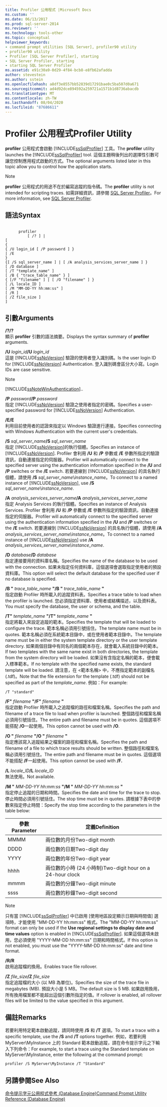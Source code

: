 ```yaml
---
title: Profiler 公用程式 |Microsoft Docs
ms.custom: ''
ms.date: 06/13/2017
ms.prod: sql-server-2014
ms.reviewer: ''
ms.technology: tools-other
ms.topic: conceptual
helpviewer_keywords:
- command prompt utilities [SQL Server], profiler90 utility
- profiler90 utility
- Profiler [SQL Server Profiler], starting
- SQL Server Profiler, starting
- starting SQL Server Profiler
ms.assetid: e91c30a9-0d29-4f84-bcb8-e8fb62afadda
author: stevestein
ms.author: sstein
ms.openlocfilehash: a8df3e8557bb52839d17291bae0c5ba507d0a671
ms.sourcegitcommit: ad4d92dce894592a259721a1571b1d8736abacdb
ms.translationtype: MT
ms.contentlocale: zh-TW
ms.lasthandoff: 08/04/2020
ms.locfileid: "87686611"
---
```

# <a name="profiler-utility"></a><span data-ttu-id="7503b-102">Profiler 公用程式</span><span class="sxs-lookup"><span data-stu-id="7503b-102">Profiler Utility</span></span>
  <span data-ttu-id="7503b-103">**profiler** 公用程式會啟動 [!INCLUDE[ssSqlProfiler](../includes/sssqlprofiler-md.md)] 工具。</span><span class="sxs-lookup"><span data-stu-id="7503b-103">The **profiler** utility launches the [!INCLUDE[ssSqlProfiler](../includes/sssqlprofiler-md.md)] tool.</span></span> <span data-ttu-id="7503b-104">這個主題稍後列出的選擇性引數可讓您控制應用程式啟動的方式。</span><span class="sxs-lookup"><span data-stu-id="7503b-104">The optional arguments listed later in this topic allow you to control how the application starts.</span></span>  
  
> [!NOTE]  
>  <span data-ttu-id="7503b-105">**profiler** 公用程式的用途不在於編寫追蹤的指令碼。</span><span class="sxs-lookup"><span data-stu-id="7503b-105">The **profiler** utility is not intended for scripting traces.</span></span> <span data-ttu-id="7503b-106">如需詳細資訊，請參閱 [SQL Server Profiler](sql-server-profiler/sql-server-profiler.md)。</span><span class="sxs-lookup"><span data-stu-id="7503b-106">For more information, see [SQL Server Profiler](sql-server-profiler/sql-server-profiler.md).</span></span>  
  
## <a name="syntax"></a><span data-ttu-id="7503b-107">語法</span><span class="sxs-lookup"><span data-stu-id="7503b-107">Syntax</span></span>  
  
```  
  
      profiler  
          [ /? ] |  
[  
{  
{ /U login_id [ /P password ] }  
| /E  
}  
{[ /S sql_server_name ] | [ /A analysis_services_server_name ] }  
[ /D database ]  
[ /T "template_name" ]  
[ /B { "trace_table_name" } ]  
{ [/F "filename" ] | [ /O "filename" ] }  
[ /L locale_ID ]  
[ /M "MM-DD-YY hh:mm:ss" ]  
[ /R ]  
[ /Z file_size ]  
]  
```  
  
## <a name="arguments"></a><span data-ttu-id="7503b-108">引數</span><span class="sxs-lookup"><span data-stu-id="7503b-108">Arguments</span></span>  
 <span data-ttu-id="7503b-109">**/?**</span><span class="sxs-lookup"><span data-stu-id="7503b-109">**/?**</span></span>  
 <span data-ttu-id="7503b-110">顯示 **profiler** 引數的語法摘要。</span><span class="sxs-lookup"><span data-stu-id="7503b-110">Displays the syntax summary of **profiler** arguments.</span></span>  
  
 <span data-ttu-id="7503b-111">**/U** *login_id*</span><span class="sxs-lookup"><span data-stu-id="7503b-111">**/U** *login_id*</span></span>  
 <span data-ttu-id="7503b-112">這是 [!INCLUDE[ssNoVersion](../includes/ssnoversion-md.md)] 驗證的使用者登入識別碼。</span><span class="sxs-lookup"><span data-stu-id="7503b-112">Is the user login ID for [!INCLUDE[ssNoVersion](../includes/ssnoversion-md.md)] Authentication.</span></span> <span data-ttu-id="7503b-113">登入識別碼會區分大小寫。</span><span class="sxs-lookup"><span data-stu-id="7503b-113">Login IDs are case sensitive.</span></span>  
  
> [!NOTE]  
>  [!INCLUDE[ssNoteWinAuthentication](../includes/ssnotewinauthentication-md.md)]<span data-ttu-id="7503b-114">.</span><span class="sxs-lookup"><span data-stu-id="7503b-114">.</span></span>  
  
 <span data-ttu-id="7503b-115">**/P** *password*</span><span class="sxs-lookup"><span data-stu-id="7503b-115">**/P** *password*</span></span>  
 <span data-ttu-id="7503b-116">指定 [!INCLUDE[ssNoVersion](../includes/ssnoversion-md.md)] 驗證之使用者指定的密碼。</span><span class="sxs-lookup"><span data-stu-id="7503b-116">Specifies a user-specified password for [!INCLUDE[ssNoVersion](../includes/ssnoversion-md.md)] Authentication.</span></span>  
  
 <span data-ttu-id="7503b-117">**/E**</span><span class="sxs-lookup"><span data-stu-id="7503b-117">**/E**</span></span>  
 <span data-ttu-id="7503b-118">利用目前使用者的認證來指定以 Windows 驗證進行連接。</span><span class="sxs-lookup"><span data-stu-id="7503b-118">Specifies connecting with Windows Authentication with the current user's credentials.</span></span>  
  
 <span data-ttu-id="7503b-119">**/S**  *sql_server_name*</span><span class="sxs-lookup"><span data-stu-id="7503b-119">**/S**  *sql_server_name*</span></span>  
 <span data-ttu-id="7503b-120">指定 [!INCLUDE[ssNoVersion](../includes/ssnoversion-md.md)]的執行個體。</span><span class="sxs-lookup"><span data-stu-id="7503b-120">Specifies an instance of [!INCLUDE[ssNoVersion](../includes/ssnoversion-md.md)].</span></span> <span data-ttu-id="7503b-121">Profiler 會利用 **/U** 和 **/P** 參數或 **/E** 參數所指定的驗證資訊，自動連接指定的伺服器。</span><span class="sxs-lookup"><span data-stu-id="7503b-121">Profiler will automatically connect to the specified server using the authentication information specified in the **/U** and **/P** switches or the **/E** switch.</span></span> <span data-ttu-id="7503b-122">若要連線到 [!INCLUDE[ssNoVersion](../includes/ssnoversion-md.md)] 的具名執行個體，請使用 **/S** *sql_server_name*\\*instance_name*。</span><span class="sxs-lookup"><span data-stu-id="7503b-122">To connect to a named instance of [!INCLUDE[ssNoVersion](../includes/ssnoversion-md.md)], use **/S** *sql_server_name*\\*instance_name*.</span></span>  
  
 <span data-ttu-id="7503b-123">**/A**  *analysis_services_server_name*</span><span class="sxs-lookup"><span data-stu-id="7503b-123">**/A**  *analysis_services_server_name*</span></span>  
 <span data-ttu-id="7503b-124">指定 Analysis Services 的執行個體。</span><span class="sxs-lookup"><span data-stu-id="7503b-124">Specifies an instance of Analysis Services.</span></span> <span data-ttu-id="7503b-125">Profiler 會利用 **/U** 和 **/P** 參數或 **/E** 參數所指定的驗證資訊，自動連接指定的伺服器。</span><span class="sxs-lookup"><span data-stu-id="7503b-125">Profiler will automatically connect to the specified server using the authentication information specified in the **/U** and **/P** switches or the **/E** switch.</span></span> <span data-ttu-id="7503b-126">若要連線到 [!INCLUDE[ssNoVersion](../includes/ssnoversion-md.md)] 的具名執行個體，請使用 **/A** *analysis_services_server_name\instance_name*。</span><span class="sxs-lookup"><span data-stu-id="7503b-126">To connect to a named instance of [!INCLUDE[ssNoVersion](../includes/ssnoversion-md.md)] use **/A** *analysis_services_server_name\instance_name*.</span></span>  
  
 <span data-ttu-id="7503b-127">**/D** *database*</span><span class="sxs-lookup"><span data-stu-id="7503b-127">**/D** *database*</span></span>  
 <span data-ttu-id="7503b-128">指定連接要用的資料庫名稱。</span><span class="sxs-lookup"><span data-stu-id="7503b-128">Specifies the name of the database to be used with the connection.</span></span> <span data-ttu-id="7503b-129">如果未指定任何資料庫，這個選項會選取指定使用者的預設資料庫。</span><span class="sxs-lookup"><span data-stu-id="7503b-129">This option will select the default database for the specified user if no database is specified.</span></span>  
  
 <span data-ttu-id="7503b-130">**/B "** *trace_table_name* **"**</span><span class="sxs-lookup"><span data-stu-id="7503b-130">**/B "** *trace_table_name* **"**</span></span>  
 <span data-ttu-id="7503b-131">指定啟動 Profiler 時所載入的追蹤資料表。</span><span class="sxs-lookup"><span data-stu-id="7503b-131">Specifies a trace table to load when the profiler is launched.</span></span> <span data-ttu-id="7503b-132">您必須指定資料庫、使用者或結構描述，以及資料表。</span><span class="sxs-lookup"><span data-stu-id="7503b-132">You must specify the database, the user or schema, and the table.</span></span>  
  
 <span data-ttu-id="7503b-133">**/T"** *template_name* **"**</span><span class="sxs-lookup"><span data-stu-id="7503b-133">**/T"** *template_name* **"**</span></span>  
 <span data-ttu-id="7503b-134">指定將載入來設定追蹤的範本。</span><span class="sxs-lookup"><span data-stu-id="7503b-134">Specifies the template that will be loaded to configure the trace.</span></span> <span data-ttu-id="7503b-135">範本名稱必須用引號括住。</span><span class="sxs-lookup"><span data-stu-id="7503b-135">The template name must be in quotes.</span></span> <span data-ttu-id="7503b-136">範本名稱必須在系統範本目錄中，或在使用者範本目錄中。</span><span class="sxs-lookup"><span data-stu-id="7503b-136">The template name must be in either the system template directory or the user template directory.</span></span> <span data-ttu-id="7503b-137">如果兩個目錄中有同名的兩個範本存在，就會載入系統目錄中的範本。</span><span class="sxs-lookup"><span data-stu-id="7503b-137">If two templates with the same name exist in both directories, the template from the system directory will be loaded.</span></span> <span data-ttu-id="7503b-138">如果沒有含指定名稱的範本，便會載入標準範本。</span><span class="sxs-lookup"><span data-stu-id="7503b-138">If no template with the specified name exists, the standard template will be loaded.</span></span> <span data-ttu-id="7503b-139">請注意，在 <範本名稱> 中，不應指定範本的副檔名 (.tdf)。</span><span class="sxs-lookup"><span data-stu-id="7503b-139">Note that the file extension for the template (.tdf) should not be specified as part of the *template_name*.</span></span> <span data-ttu-id="7503b-140">例如：</span><span class="sxs-lookup"><span data-stu-id="7503b-140">For example:</span></span>  
  
```  
/T "standard"  
```  
  
 <span data-ttu-id="7503b-141">**/F"** *filename* **"**</span><span class="sxs-lookup"><span data-stu-id="7503b-141">**/F"** *filename* **"**</span></span>  
 <span data-ttu-id="7503b-142">指定啟動 Profiler 時所載入之追蹤檔的路徑和檔案名稱。</span><span class="sxs-lookup"><span data-stu-id="7503b-142">Specifies the path and filename of a trace file to load when profiler is launched.</span></span> <span data-ttu-id="7503b-143">整個路徑和檔案名稱必須用引號括住。</span><span class="sxs-lookup"><span data-stu-id="7503b-143">The entire path and filename must be in quotes.</span></span> <span data-ttu-id="7503b-144">這個選項不能搭配 **/O**一起使用。</span><span class="sxs-lookup"><span data-stu-id="7503b-144">This option cannot be used with **/O**.</span></span>  
  
 <span data-ttu-id="7503b-145">**/O "** *filename*  **"**</span><span class="sxs-lookup"><span data-stu-id="7503b-145">**/O "** *filename*  **"**</span></span>  
 <span data-ttu-id="7503b-146">指定應該寫入追蹤結果之檔案的路徑和檔案名稱。</span><span class="sxs-lookup"><span data-stu-id="7503b-146">Specifies the path and filename of a file to which trace results should be written.</span></span> <span data-ttu-id="7503b-147">整個路徑和檔案名稱必須用引號括住。</span><span class="sxs-lookup"><span data-stu-id="7503b-147">The entire path and filename must be in quotes.</span></span> <span data-ttu-id="7503b-148">這個選項不能搭配 **/F**一起使用。</span><span class="sxs-lookup"><span data-stu-id="7503b-148">This option cannot be used with **/F.**</span></span>  
  
 <span data-ttu-id="7503b-149">**/L** *locale_ID*</span><span class="sxs-lookup"><span data-stu-id="7503b-149">**/L** *locale_ID*</span></span>  
 <span data-ttu-id="7503b-150">無法使用。</span><span class="sxs-lookup"><span data-stu-id="7503b-150">Not available.</span></span>  
  
 <span data-ttu-id="7503b-151">**/M "** *MM-DD-YY hh:mm:ss* **"**</span><span class="sxs-lookup"><span data-stu-id="7503b-151">**/M "** *MM-DD-YY hh:mm:ss* **"**</span></span>  
 <span data-ttu-id="7503b-152">指定停止追蹤的日期和時間。</span><span class="sxs-lookup"><span data-stu-id="7503b-152">Specifies the date and time for the trace to stop.</span></span> <span data-ttu-id="7503b-153">停止時間必須用引號括住。</span><span class="sxs-lookup"><span data-stu-id="7503b-153">The stop time must be in quotes.</span></span> <span data-ttu-id="7503b-154">請根據下表中的參數來指定停止時間：</span><span class="sxs-lookup"><span data-stu-id="7503b-154">Specify the stop time according to the parameters in the table below:</span></span>  
  
|<span data-ttu-id="7503b-155">參數</span><span class="sxs-lookup"><span data-stu-id="7503b-155">Parameter</span></span>|<span data-ttu-id="7503b-156">定義</span><span class="sxs-lookup"><span data-stu-id="7503b-156">Definition</span></span>|  
|---------------|----------------|  
|<span data-ttu-id="7503b-157">MM</span><span class="sxs-lookup"><span data-stu-id="7503b-157">MM</span></span>|<span data-ttu-id="7503b-158">兩位數的月份</span><span class="sxs-lookup"><span data-stu-id="7503b-158">Two-digit month</span></span>|  
|<span data-ttu-id="7503b-159">DD</span><span class="sxs-lookup"><span data-stu-id="7503b-159">DD</span></span>|<span data-ttu-id="7503b-160">兩位數的日期</span><span class="sxs-lookup"><span data-stu-id="7503b-160">Two-digit day</span></span>|  
|<span data-ttu-id="7503b-161">YY</span><span class="sxs-lookup"><span data-stu-id="7503b-161">YY</span></span>|<span data-ttu-id="7503b-162">兩位數的年份</span><span class="sxs-lookup"><span data-stu-id="7503b-162">Two-digit year</span></span>|  
|<span data-ttu-id="7503b-163">hh</span><span class="sxs-lookup"><span data-stu-id="7503b-163">hh</span></span>|<span data-ttu-id="7503b-164">兩位數的小時 (24 小時制)</span><span class="sxs-lookup"><span data-stu-id="7503b-164">Two-digit hour on a 24-hour clock</span></span>|  
|<span data-ttu-id="7503b-165">mm</span><span class="sxs-lookup"><span data-stu-id="7503b-165">mm</span></span>|<span data-ttu-id="7503b-166">兩位數的分鐘</span><span class="sxs-lookup"><span data-stu-id="7503b-166">Two-digit minute</span></span>|  
|<span data-ttu-id="7503b-167">ss</span><span class="sxs-lookup"><span data-stu-id="7503b-167">ss</span></span>|<span data-ttu-id="7503b-168">兩位數的秒鐘</span><span class="sxs-lookup"><span data-stu-id="7503b-168">Two-digit second</span></span>|  
  
> [!NOTE]  
>  <span data-ttu-id="7503b-169">只有當 [!INCLUDE[ssSqlProfiler](../includes/sssqlprofiler-md.md)] 中已啟用 [使用地區設定顯示日期與時間值] 選項時，才能使用 "MM-DD-YY hh:mm:ss" 格式。</span><span class="sxs-lookup"><span data-stu-id="7503b-169">The "MM-DD-YY hh:mm:ss" format can only be used if the **Use regional settings to display date and time values** option is enabled in [!INCLUDE[ssSqlProfiler](../includes/sssqlprofiler-md.md)].</span></span> <span data-ttu-id="7503b-170">如果這個選項未啟用，您必須使用 "YYYY-MM-DD hh:mm:ss" 日期和時間格式。</span><span class="sxs-lookup"><span data-stu-id="7503b-170">If this option is not enabled, you must use the "YYYY-MM-DD hh:mm:ss" date and time format.</span></span>  
  
 <span data-ttu-id="7503b-171">**/R**</span><span class="sxs-lookup"><span data-stu-id="7503b-171">**/R**</span></span>  
 <span data-ttu-id="7503b-172">啟用追蹤檔的換用。</span><span class="sxs-lookup"><span data-stu-id="7503b-172">Enables trace file rollover.</span></span>  
  
 <span data-ttu-id="7503b-173">**/Z**  *file_size*</span><span class="sxs-lookup"><span data-stu-id="7503b-173">**/Z**  *file_size*</span></span>  
 <span data-ttu-id="7503b-174">指定追蹤檔的大小 (以 MB 為單位)。</span><span class="sxs-lookup"><span data-stu-id="7503b-174">Specifies the size of the trace file in megabytes (MB).</span></span> <span data-ttu-id="7503b-175">預設大小是 5 MB。</span><span class="sxs-lookup"><span data-stu-id="7503b-175">The default size is 5 MB.</span></span> <span data-ttu-id="7503b-176">如果啟用換用，所有換用檔案都不能超出這個引數所指定的值。</span><span class="sxs-lookup"><span data-stu-id="7503b-176">If rollover is enabled, all rollover files will be limited to the value specified in this argument.</span></span>  
  
## <a name="remarks"></a><span data-ttu-id="7503b-177">備註</span><span class="sxs-lookup"><span data-stu-id="7503b-177">Remarks</span></span>  
 <span data-ttu-id="7503b-178">若要利用特定範本啟動追蹤，請同時使用 **/S** 和 **/T** 選項。</span><span class="sxs-lookup"><span data-stu-id="7503b-178">To start a trace with a specific template, use the **/S** and **/T** options together.</span></span> <span data-ttu-id="7503b-179">例如，若要利用 MyServer\MyInstance 上的 Standard 範本啟動追蹤，請在命令提示字元之下輸入下列命令：</span><span class="sxs-lookup"><span data-stu-id="7503b-179">For example, to start a trace using the Standard template on MyServer\MyInstance, enter the following at the command prompt:</span></span>  
  
```  
profiler /S MyServer\MyInstance /T "Standard"  
```  
  
## <a name="see-also"></a><span data-ttu-id="7503b-180">另請參閱</span><span class="sxs-lookup"><span data-stu-id="7503b-180">See Also</span></span>  
 [<span data-ttu-id="7503b-181">命令提示字元公用程式參考 &#40;Database Engine&#41;</span><span class="sxs-lookup"><span data-stu-id="7503b-181">Command Prompt Utility Reference &#40;Database Engine&#41;</span></span>](command-prompt-utility-reference-database-engine.md)  
  
  

